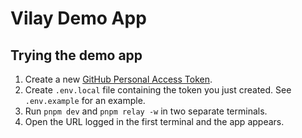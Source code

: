 # Vilay Demo App

## Trying the demo app

1. Create a new [GitHub Personal Access Token](https://github.com/settings/tokens/new?scopes=repo).
2. Create `.env.local` file containing the token you just created. See `.env.example` for an example.
3. Run `pnpm dev` and `pnpm relay -w` in two separate terminals.
4. Open the URL logged in the first terminal and the app appears.
